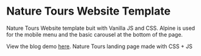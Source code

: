 # Nature Tours Website Template

Nature Tours Website template buit with Vanilla JS and CSS.
Alpine is used for the mobile menu and the basic carousel at the bottom of the page.

View the blog demo [here](https://nature-tours-template.alanmaccormack.com).
Nature Tours landing page made with CSS + JS
